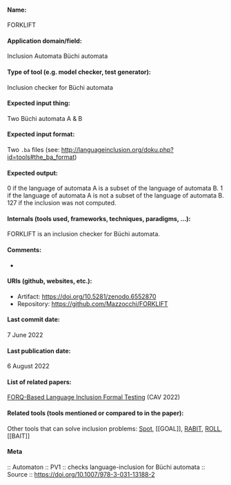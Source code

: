 
#### Name:
FORKLIFT

#### Application domain/field:
Inclusion
Automata
Büchi automata

#### Type of tool (e.g. model checker, test generator):
Inclusion checker for Büchi automata

#### Expected input thing:
Two Büchi automata A & B

#### Expected input format:
Two `.ba` files (see: http://languageinclusion.org/doku.php?id=tools#the_ba_format)

#### Expected output:
0 if the language of automata A is a subset of the language of automata B.
1 if the language of automata A is not a subset of the language of automata B.
127 if the inclusion was not computed.

#### Internals (tools used, frameworks, techniques, paradigms, ...):
FORKLIFT is an inclusion checker for Büchi automata.

#### Comments:
-

#### URIs (github, websites, etc.):
- Artifact: https://doi.org/10.5281/zenodo.6552870
- Repository: https://github.com/Mazzocchi/FORKLIFT

#### Last commit date:
7 June 2022

#### Last publication date:
6 August 2022

#### List of related papers:
[FORQ-Based Language Inclusion Formal Testing](https://doi.org/10.1007/978-3-031-13188-2_6) (CAV 2022)

#### Related tools (tools mentioned or compared to in the paper):
Other tools that can solve inclusion problems: [Spot](../../Tools/Frameworks/Spot.md), [[GOAL]], [RABIT](../../Tools/RABIT.md), [ROLL](../../Tools/Libraries/ROLL.md), [[BAIT]]

#### Meta
:: Automaton
:: PV1 :: checks language-inclusion for Büchi automata
:: Source :: https://doi.org/10.1007/978-3-031-13188-2